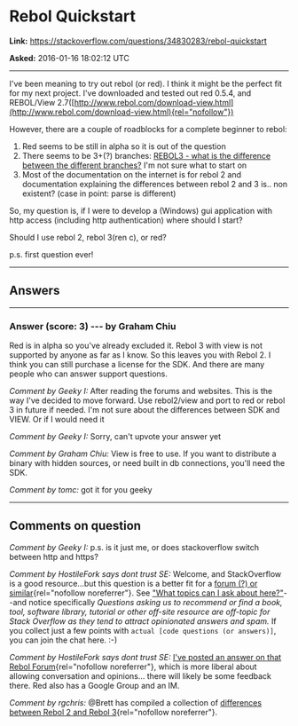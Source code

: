 # Rebol Quickstart

**Link:**
<https://stackoverflow.com/questions/34830283/rebol-quickstart>

**Asked:** 2016-01-16 18:02:12 UTC

------------------------------------------------------------------------

I\'ve been meaning to try out rebol (or red). I think it might be the
perfect fit for my next project. I\'ve downloaded and tested out red
0.5.4, and REBOL/View
2.7([http://www.rebol.com/download-view.html](http://www.rebol.com/download-view.html){rel="nofollow"})

However, there are a couple of roadblocks for a complete beginner to
rebol:

1.  Red seems to be still in alpha so it is out of the question
2.  There seems to be 3+(?) branches: [REBOL3 - what is the difference
    between the different
    branches?](https://stackoverflow.com/questions/31510930/rebol3-what-is-the-difference-between-the-different-branches/31517518?s=1%7C0.1923#31517518)
    I\'m not sure what to start on
3.  Most of the documentation on the internet is for rebol 2 and
    documentation explaining the differences between rebol 2 and 3 is..
    non existent? (case in point: parse is different)

So, my question is, if I were to develop a (Windows) gui application
with http access (including http authentication) where should I start?

Should I use rebol 2, rebol 3(ren c), or red?

p.s. first question ever!

------------------------------------------------------------------------

## Answers

------------------------------------------------------------------------

### Answer (score: 3) --- by Graham Chiu

Red is in alpha so you\'ve already excluded it. Rebol 3 with view is not
supported by anyone as far as I know. So this leaves you with Rebol 2. I
think you can still purchase a license for the SDK. And there are many
people who can answer support questions.

*Comment by Geeky I:* After reading the forums and websites. This is the
way I\'ve decided to move forward. Use rebol2/view and port to red or
rebol 3 in future if needed. I\'m not sure about the differences between
SDK and VIEW. Or if I would need it

*Comment by Geeky I:* Sorry, can\'t upvote your answer yet

*Comment by Graham Chiu:* View is free to use. If you want to distribute
a binary with hidden sources, or need built in db connections, you\'ll
need the SDK.

*Comment by tomc:* got it for you geeky

------------------------------------------------------------------------

## Comments on question

*Comment by Geeky I:* p.s. is it just me, or does stackoverflow switch
between http and https?

*Comment by HostileFork says dont trust SE:* Welcome, and StackOverflow
is a good resource\...but this question is a better fit for a [forum (?)
or similar](http://rebolforum.com){rel="nofollow noreferrer"}. See
[\"What topics can I ask about
here?\"](http://stackoverflow.com/help/on-topic)\--and notice
specifically *Questions asking us to recommend or find a book, tool,
software library, tutorial or other off-site resource are off-topic for
Stack Overflow as they tend to attract opinionated answers and spam.* If
you collect just a few points with
`actual [code questions (or answers)]`, you can join the chat here. :-)

*Comment by HostileFork says dont trust SE:* [I\'ve posted an answer on
that Rebol
Forum](http://rebolforum.com/index.cgi?f=printtopic&topicnumber=47){rel="nofollow noreferrer"},
which is more liberal about allowing conversation and opinions\... there
will likely be some feedback there. Red also has a Google Group and an
IM.

*Comment by rgchris:* \@Brett has compiled a collection of [differences
between Rebol 2 and Rebol
3](http://www.codeconscious.com/rebol/r2-to-r3.html){rel="nofollow noreferrer"}.
